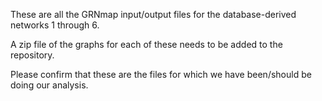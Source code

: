 These are all the GRNmap input/output files for the database-derived networks 1 through 6.

A zip file of the graphs for each of these needs to be added to the repository.

Please confirm that these are the files for which we have been/should be doing our analysis.